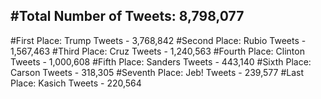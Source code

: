 #Total Number of Tweets: 8,798,077 
---
#First Place: Trump Tweets - 3,768,842
#Second Place: Rubio Tweets - 1,567,463
#Third Place: Cruz Tweets - 1,240,563
#Fourth Place: Clinton Tweets - 1,000,608
#Fifth Place: Sanders Tweets - 443,140
#Sixth Place: Carson Tweets - 318,305
#Seventh Place: Jeb! Tweets - 239,577
#Last Place: Kasich Tweets - 220,564
